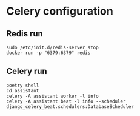 # Celery configuration
## Redis run 

```
sudo /etc/init.d/redis-server stop 
docker run -p "6379:6379" redis
```
## Celery run
```shell
poetry shell
cd assistant
celery -A assistant worker -l info
celery -A assistant beat -l info --scheduler django_celery_beat.schedulers:DatabaseScheduler
```